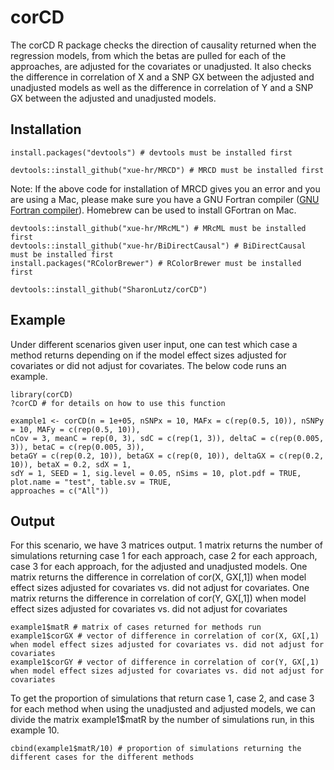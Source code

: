 # corCD

The corCD R package checks the direction of causality returned when the regression models, from which the betas are pulled for each of the approaches, are adjusted for the covariates or unadjusted. It also checks the difference in correlation of X and a SNP GX between the adjusted and unadjusted models as well as the difference in correlation of Y and a SNP GX between the adjusted and unadjusted models.

## Installation
```
install.packages("devtools") # devtools must be installed first
```

```
devtools::install_github("xue-hr/MRCD") # MRCD must be installed first
```
Note: If the above code for installation of MRCD gives you an error and you are using a Mac, please make sure you have a GNU Fortran compiler ([GNU Fortran compiler](https://mac.r-project.org/tools/)). Homebrew can be used to install GFortran on Mac.
```
devtools::install_github("xue-hr/MRcML") # MRcML must be installed first
devtools::install_github("xue-hr/BiDirectCausal") # BiDirectCausal must be installed first
install.packages("RColorBrewer") # RColorBrewer must be installed first

devtools::install_github("SharonLutz/corCD")
```

## Example
Under different scenarios given user input, one can test which case a method returns depending on if the model effect sizes adjusted for covariates or did not adjust for covariates. The below code runs an example.

```
library(corCD)
?corCD # for details on how to use this function

example1 <- corCD(n = 1e+05, nSNPx = 10, MAFx = c(rep(0.5, 10)), nSNPy = 10, MAFy = c(rep(0.5, 10)),
nCov = 3, meanC = rep(0, 3), sdC = c(rep(1, 3)), deltaC = c(rep(0.005, 3)), betaC = c(rep(0.005, 3)),
betaGY = c(rep(0.2, 10)), betaGX = c(rep(0, 10)), deltaGX = c(rep(0.2, 10)), betaX = 0.2, sdX = 1,
sdY = 1, SEED = 1, sig.level = 0.05, nSims = 10, plot.pdf = TRUE, plot.name = "test", table.sv = TRUE,
approaches = c("All")) 
```

## Output
For this scenario, we have 3 matrices output. 1 matrix returns the number of simulations returning case 1 for each approach, case 2 for each approach, case 3 for each approach, for the adjusted and unadjusted models. One matrix returns the difference in correlation of cor(X, GX[,1]) when model effect sizes adjusted for covariates vs. did not adjust for covariates. One matrix returns the difference in correlation of cor(Y, GX[,1]) when model effect sizes adjusted for covariates vs. did not adjust for covariates

```
example1$matR # matrix of cases returned for methods run
example1$corGX # vector of difference in correlation of cor(X, GX[,1) when model effect sizes adjusted for covariates vs. did not adjust for covariates
example1$corGY # vector of difference in correlation of cor(Y, GX[,1) when model effect sizes adjusted for covariates vs. did not adjust for covariates
```

To get the proportion of simulations that return case 1, case 2, and case 3 for each method when using the unadjusted and adjusted models, we can divide the matrix example1$matR by the number of simulations run, in this example 10.

```
cbind(example1$matR/10) # proportion of simulations returning the different cases for the different methods
```    


